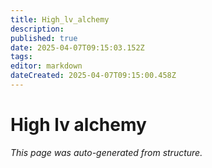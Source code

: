 ```yaml
---
title: High_lv_alchemy
description: 
published: true
date: 2025-04-07T09:15:03.152Z
tags: 
editor: markdown
dateCreated: 2025-04-07T09:15:00.458Z
---
```


# High lv alchemy

*This page was auto-generated from structure.*